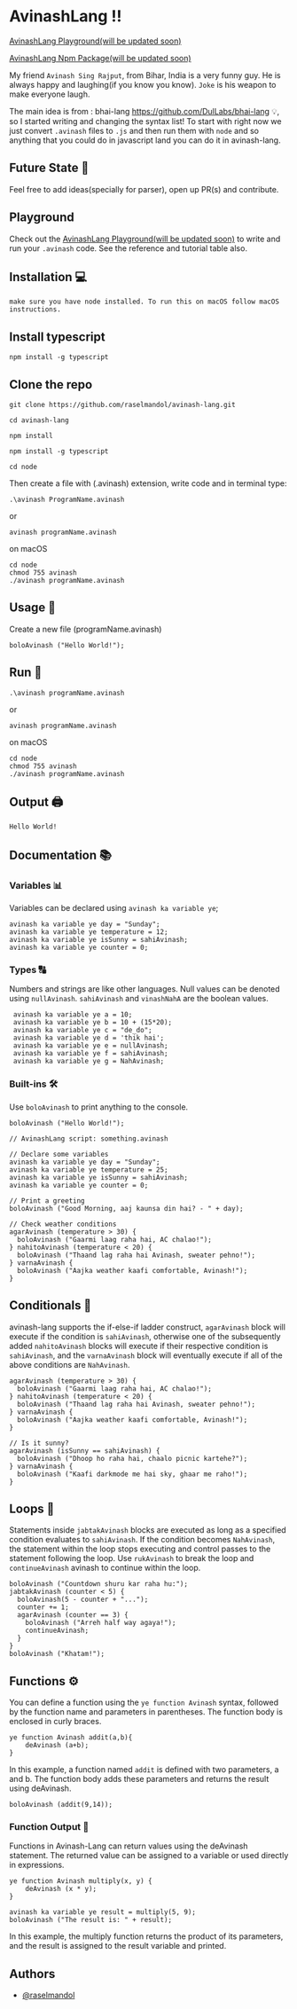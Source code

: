 # AvinashLang !!

[AvinashLang Playground(will be updated soon)](https://github.com/raselmandol/avinash-lang) 

[AvinashLang Npm Package(will be updated soon)](https://github.com/raselmandol/avinash-lang)

My friend ``Avinash Sing Rajput``, from Bihar, India is a very funny guy. He is always happy and laughing(if you know you know). `Joke` is his weapon to make everyone laugh.

The main idea is from : bhai-lang https://github.com/DulLabs/bhai-lang 💡, so I started writing and changing the syntax list!
To start with right now we just convert `.avinash` files to `.js` and then run them with `node` and so anything that you could do in javascript land you can do it in  avinash-lang.

## Future State 🚀

Feel free to add ideas(specially for parser), open up PR(s) and contribute.

## Playground 

Check out the [AvinashLang Playground(will be updated soon)](https://github.com/raselmandol) to write and run your `.avinash` code.
See the reference and tutorial table also.

## Installation 💻

`make sure you have node installed. To run this on macOS follow macOS instructions.`

## Install typescript
```
npm install -g typescript
```

## Clone the repo
```
git clone https://github.com/raselmandol/avinash-lang.git
```
```
cd avinash-lang
```
```
npm install
```
```
npm install -g typescript
```
```
cd node
```
Then create a file with (.avinash) extension, write code and in terminal type:
```
.\avinash ProgramName.avinash
```
or
```
avinash programName.avinash
```
on macOS
```
cd node
chmod 755 avinash
./avinash programName.avinash
```

## Usage 📝

Create a new file (programName.avinash)

```
boloAvinash ("Hello World!");
```

## Run 🚀

```
.\avinash programName.avinash
```
or
```
avinash programName.avinash
```
on macOS
```
cd node
chmod 755 avinash
./avinash programName.avinash
```

## Output 🖨️

```
Hello World!
```

## Documentation 📚

### Variables 📊

Variables can be declared using `avinash ka variable ye`;

```
avinash ka variable ye day = "Sunday";
avinash ka variable ye temperature = 12;
avinash ka variable ye isSunny = sahiAvinash;
avinash ka variable ye counter = 0;
```

### Types 🔠

Numbers and strings are like other languages. Null values can be denoted using `nullAvinash`. `sahiAvinash` and `vinashNahA` are the boolean values.

```
 avinash ka variable ye a = 10;
 avinash ka variable ye b = 10 + (15*20);
 avinash ka variable ye c = "de_do";
 avinash ka variable ye d = 'thik hai';
 avinash ka variable ye e = nullAvinash;
 avinash ka variable ye f = sahiAvinash;
 avinash ka variable ye g = NahAvinash;
```

### Built-ins 🛠️

Use `boloAvinash` to print anything to the console.

```
boloAvinash ("Hello World!");
```

```
// AvinashLang script: something.avinash

// Declare some variables
avinash ka variable ye day = "Sunday";
avinash ka variable ye temperature = 25;
avinash ka variable ye isSunny = sahiAvinash;
avinash ka variable ye counter = 0;

// Print a greeting
boloAvinash ("Good Morning, aaj kaunsa din hai? - " + day);

// Check weather conditions
agarAvinash (temperature > 30) {
  boloAvinash ("Gaarmi laag raha hai, AC chalao!");
} nahitoAvinash (temperature < 20) {
  boloAvinash ("Thaand lag raha hai Avinash, sweater pehno!");
} varnaAvinash {
  boloAvinash ("Aajka weather kaafi comfortable, Avinash!");
}
```

## Conditionals 🔄

avinash-lang supports the if-else-if ladder construct, `agarAvinash` block will execute if the condition is `sahiAvinash`, otherwise one of the subsequently added `nahitoAvinash` blocks will execute if their respective condition is `sahiAvinash`, and the `varnaAvinash` block will eventually execute if all of the above conditions are `NahAvinash`.

```
agarAvinash (temperature > 30) {
  boloAvinash ("Gaarmi laag raha hai, AC chalao!");
} nahitoAvinash (temperature < 20) {
  boloAvinash ("Thaand lag raha hai Avinash, sweater pehno!");
} varnaAvinash {
  boloAvinash ("Aajka weather kaafi comfortable, Avinash!");
}

// Is it sunny?
agarAvinash (isSunny == sahiAvinash) {
  boloAvinash ("Dhoop ho raha hai, chaalo picnic kartehe?");
} varnaAvinash {
  boloAvinash ("Kaafi darkmode me hai sky, ghaar me raho!");
}
```

## Loops 🔁

Statements inside `jabtakAvinash` blocks are executed as long as a specified condition evaluates to `sahiAvinash`. If the condition becomes `NahAvinash`, the statement within the loop stops executing and control passes to the statement following the loop. Use `rukAvinash` to break the loop and `continueAvinash` avinash to continue within the loop.

```
boloAvinash ("Countdown shuru kar raha hu:");
jabtakAvinash (counter < 5) {
  boloAvinash(5 - counter + "...");
  counter += 1;
  agarAvinash (counter == 3) {
    boloAvinash ("Arreh half way agaya!");
    continueAvinash;
  }
}
boloAvinash ("Khatam!");
```

## Functions ⚙️

You can define a function using the `ye function Avinash` syntax, followed by the function name and parameters in parentheses. The function body is enclosed in curly braces.

```
ye function Avinash addit(a,b){
    deAvinash (a+b);
}
```

In this example, a function named `addit` is defined with two parameters, a and b. The function body adds these parameters and returns the result using deAvinash.

```
boloAvinash (addit(9,14));
```

### Function Output 🔄

Functions in Avinash-Lang can return values using the deAvinash statement. The returned value can be assigned to a variable or used directly in expressions.

```
ye function Avinash multiply(x, y) {
    deAvinash (x * y);
}

avinash ka variable ye result = multiply(5, 9);
boloAvinash ("The result is: " + result);
```

In this example, the multiply function returns the product of its parameters, and the result is assigned to the result variable and printed.


## Authors

- [@raselmandol](https://github.com/raselmandol)


